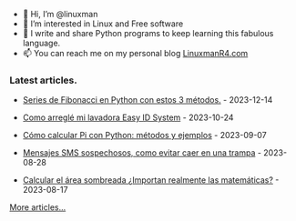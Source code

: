 - 👋 Hi, I’m @linuxman
- 👀 I’m interested in Linux and Free software
- 🌱 I write and share Python programs to keep learning this fabulous language.
- 📫 You can reach me on my personal blog [LinuxmanR4.com](https://linuxmanr4.com)

### Latest articles.


  * <a href="https://linuxmanr4.com/2023/12/14/series-de-fibonacci-en-python-con-estos-3-metodos/" target="_blank">Series de Fibonacci en Python con estos 3 métodos.</a> - 2023-12-14

  * <a href="https://linuxmanr4.com/2023/10/24/como-arregle-mi-lavadora-easy-id-system/" target="_blank">Como arreglé mi lavadora Easy ID System</a> - 2023-10-24

  * <a href="https://linuxmanr4.com/2023/09/07/como-calcular-pi-con-python-metodos-y-ejemplos/" target="_blank">Cómo calcular Pi con Python: métodos y ejemplos</a> - 2023-09-07

  * <a href="https://linuxmanr4.com/2023/08/28/mensajes-sms-sospechosos-como-evitar-caer-en-una-trampa/" target="_blank">Mensajes SMS sospechosos, como evitar caer en una trampa</a> - 2023-08-28

  * <a href="https://linuxmanr4.com/2023/08/17/calcular-el-area-sombreada-importan-realmente-las-matematicas/" target="_blank">Calcular el área sombreada ¿Importan realmente las matemáticas?</a> - 2023-08-17


[More articles...](https://linuxmanr4.com/archivo-general/)